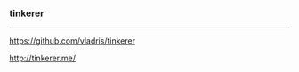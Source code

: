### tinkerer
---
https://github.com/vladris/tinkerer

http://tinkerer.me/

```
```

```
```

```
```



